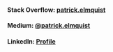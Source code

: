<!--
### Hi there 👋
**patrick-elmquist/patrick-elmquist** is a ✨ _special_ ✨ repository because its `README.md` (this file) appears on your GitHub profile.

Here are some ideas to get you started:

- 🔭 I’m currently working on ...
- 🌱 I’m currently learning ...
- 👯 I’m looking to collaborate on ...
- 🤔 I’m looking for help with ...
- 💬 Ask me about ...
- 📫 How to reach me: ...
- 😄 Pronouns: ...
- ⚡ Fun fact: ...
-->

#### Stack Overflow: [patrick.elmquist](https://stackoverflow.com/users/2281718/patrick-elmquist)
#### Medium: [@patrick.elmquist](https://medium.com/@patrick.elmquist)
#### LinkedIn: [Profile](https://www.linkedin.com/in/patrickelmquist/)
